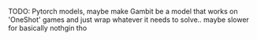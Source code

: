 TODO: Pytorch models, maybe make Gambit be a model that works on 'OneShot' games and just wrap whatever it needs to solve.. maybe slower for basically nothgin tho